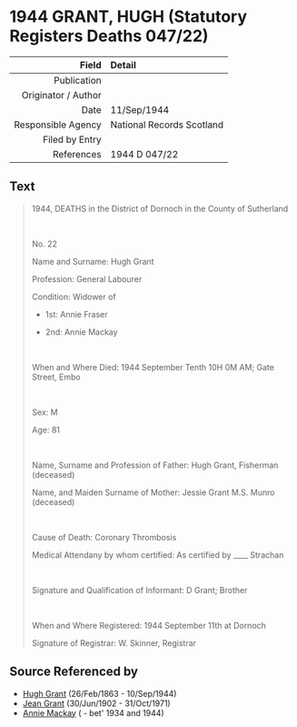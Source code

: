 ﻿---
layout: page
permalink: /sources/s85308993
---

# 1944 GRANT, HUGH (Statutory Registers Deaths 047/22)

Field | Detail
---:|:---
Publication | 
Originator / Author | 
Date | 11/Sep/1944
Responsible Agency | National Records Scotland
Filed by Entry | 
References | 1944 D 047/22

## Text

> 1944, DEATHS in the District of Dornoch in the County of Sutherland
>
> <br/>
>
> No. 22
>
> Name and Surname: Hugh Grant
>
> Profession: General Labourer
>
> Condition: Widower of
>
> * 1st: Annie Fraser
>
> * 2nd: Annie Mackay
>
> <br/>
>
> When and Where Died: 1944 September Tenth 10H 0M AM; Gate Street, Embo
>
> <br/>
>
> Sex: M
>
> Age: 81
>
> <br/>
>
> Name, Surname and Profession of Father: Hugh Grant, Fisherman (deceased)
>
> Name, and Maiden Surname of Mother: Jessie Grant M.S. Munro (deceased)
>
> <br/>
>
> Cause of Death: Coronary Thrombosis
>
> Medical Attendany by whom certified: As certified by ____ Strachan
>
> <br/>
>
> Signature and Qualification of Informant: D Grant; Brother
>
> <br/>
>
> When and Where Registered: 1944 September 11th at Dornoch
>
> Signature of Registrar: W. Skinner, Registrar
>

## Source Referenced by

* [Hugh Grant](../people/@31066628@-hugh-grant-b1863-2-26-d1944-9-10.md) (26/Feb/1863 - 10/Sep/1944)
* [Jean Grant](../people/@81075921@-jean-grant-b1902-6-30-d1971-10-31.md) (30/Jun/1902 - 31/Oct/1971)
* [Annie Mackay](../people/@503334@-annie-mackay-b-d1934~1944.md) ( - bet' 1934 and 1944)
